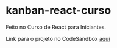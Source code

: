 # kanban-react-curso
<div> 
   <p font-weigth: 700px>Feito no Curso de React para Iniciantes.</p>
</div>

Link para o projeto no CodeSandbox [aqui](https://rrmpll.csb.app/)
